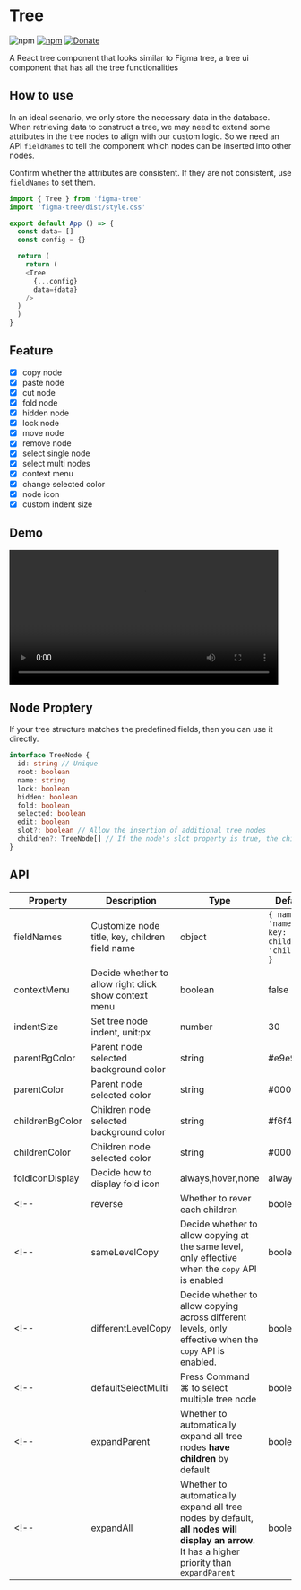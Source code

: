 # Tree

![npm](https://img.shields.io/npm/dm/figma-tree) [![npm](https://img.shields.io/npm/v/figma-tree.svg)](https://www.npmjs.com/package/figma-tree) [![Donate](https://img.shields.io/badge/Donate-PayPal-green.svg)](https://paypal.me/noxxxxxxx)

A React tree component that looks similar to Figma tree, a tree ui component that has all the tree functionalities

## How to use

In an ideal scenario, we only store the necessary data in the database. When retrieving data to construct a tree, we may need to extend some attributes in the tree nodes to align with our custom logic. So we need an API `fieldNames` to tell the component which nodes can be inserted into other nodes.

Confirm whether the attributes are consistent. If they are not consistent, use `fieldNames` to set them.

```js
import { Tree } from 'figma-tree'
import 'figma-tree/dist/style.css'

export default App () => {
  const data= []
  const config = {}

  return (
    return (
    <Tree
      {...config}
      data={data}
    />
  )
  )
}
```

## Feature

- [x] copy node
- [x] paste node
- [x] cut node
- [x] fold node
- [x] hidden node
- [x] lock node
- [x] move node
- [x] remove node
- [x] select single node
- [x] select multi nodes
- [x] context menu
- [x] change selected color
- [x] node icon
- [x] custom indent size

## Demo

<video height="240" controls>
  <source src="https://raw.githubusercontent.com/noxxxxxxxx/tree/main/demo/figma-tree.mp4" type="video/mov">
</video>

## Node Proptery

If your tree structure matches the predefined fields, then you can use it directly.

```ts
interface TreeNode {
  id: string // Unique
  root: boolean
  name: string
  lock: boolean
  hidden: boolean
  fold: boolean
  selected: boolean
  edit: boolean
  slot?: boolean // Allow the insertion of additional tree nodes
  children?: TreeNode[] // If the node's slot property is true, the children property will be set
}
```

## API

| Property           | Description                                                                                                                                  | Type              | Default                                             | Version |
| ------------------ | -------------------------------------------------------------------------------------------------------------------------------------------- | ----------------- | --------------------------------------------------- | ------- |
| fieldNames         | Customize node title, key, children field name                                                                                               | object            | `{ name: 'name', key: 'id', children: 'children' }` |         |
| contextMenu        | Decide whether to allow right click show context menu                                                                                        | boolean           | false                                               |         |
| indentSize         | Set tree node indent, unit:px                                                                                                                | number            | 30                                                  |         |
| parentBgColor      | Parent node selected background color                                                                                                        | string            | #e9e9e9                                             |         |
| parentColor        | Parent node selected color                                                                                                                   | string            | #000                                                |         |
| childrenBgColor    | Children node selected background color                                                                                                      | string            | #f6f4f4                                             |         |
| childrenColor      | Children node selected color                                                                                                                 | string            | #000                                                |         |
| foldIconDisplay    | Decide how to display fold icon                                                                                                              | always,hover,none | always                                              |         |
<!-- | reverse            | Whether to rever each children                                                                                                               | boolean           | false                                               |         | -->
<!-- | sameLevelCopy      | Decide whether to allow copying at the same level, only effective when the `copy` API is enabled                                             | boolean           | false                                               |         | -->
<!-- | differentLevelCopy | Decide whether to allow copying across different levels, only effective when the `copy` API is enabled.                                      | boolean           | false                                               |         | -->
<!-- | defaultSelectMulti | Press Command ⌘ to select multiple tree node                                                                                                 | boolean           | false                                               |         | -->
<!-- | expandParent       | Whether to automatically expand all tree nodes **have children** by default                                                                  | boolean           | true                                                |         | -->
<!-- | expandAll          | Whether to automatically expand all tree nodes by default, **all nodes will display an arrow**. It has a higher priority than `expandParent` | boolean           | false                                               |         | -->

<!-- ## Methods

| Name             | Description                      | Params  | Value        | Version |
| ---------------- | -------------------------------- | ------- | ------------ | ------- |
| getData          | get tree data                    | -       | `TreeNode[]` |         |
| findNodeById     | get tree node data               | node id | `TreeNode`   |         |
| findNodeByAnchor | get tree node data               | node id | `TreeNode`   |         |
| extendProperty   | add custom property to tree node | node id | `TreeNode`   |         | -->
